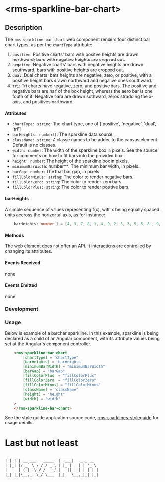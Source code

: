 &lt;rms-sparkline-bar-chart&gt;
====

Description
----
The `rms-sparkline-bar-chart` web component renders four distinct bar chart types, as per the `chartType` attribute:
1. `positive`: Positive charts' bars with positve heights are drawn northward; bars with negative heights are cropped out. 
1. `negative`:  Negative charts' bars with negative heights are drawn southward; bars with positive heights are cropped out. 
1. `dual`: Dual charts' bars heights are negative, zero, or positive, with a positive height bars drawn northward and negative ones southward.
1. `tri`: Tri charts have negative, zero, and positive bars. The positive and negative bars are half of the box height, whereas the aero bar is one fouth of it. Negative bara are drawn sothward, zeros stradding the x-axis, and positives northward.

#### Attributes
* `chartType: string`: The chart type, one of ['positive', 'negative', 'dual', 'tri']
* `barHeights: number[]`: The sparkline data source.
* `className: string`: A classe names to be added to the canvas element. Default is no classes.
* `width: number`: The width of the sparkline box in pixels. See the source for comments on how to fit bars into the provided box.
* `height: number`: The height of the sparkline box in pixels.
* `minimumBarWidth`: number**: The minimum bar width, in pixels.
* `barGap: number`: The that bar gap, in pixels.
* `fillColorMinus: string`: The color to render negative bars.
* `fillColorZero: string`: The color to render zero bars.
* `fillColorPlus: string`: The color to render positive bars.

#### barHeights
A simple sequence of values representing f(x), with x being equally spaced units accross the horizontal axis, as for instance:
````typescript
    barHeights: number[] = [4, 3, 7, 8, 1, 4, 9, 2, 5, 3, 5, 5, 8 , 9, 7, 1];
````

#### Methods
The web element does not offer an API. It interactions are controlled by changing its attributes.

#### Events Received
none

#### Events Emitted
none

### Development


### Usage
Below is example of a barchar sparkline. In this example, sparkline is being declared as a child of an Angular component, with its attribute values being set at the Angular's component controller.

````html
    <rms-sparkline-bar-chart
        [chartType] = "chartType"
        [barHeights] = "barHeights"
        [minimumBarWidth] = "minimumBarWidth"
        [barGap] = "barGap"
        [fillColorPlus] = "fillColorPlus"
        [fillColorZero] = "fillColorZero"
        [fillColorMinus] = "fillColorMinus"
        [className] = "className"
        [height] = "height"
        [width] = "width"
    >
    </rms-sparkline-bar-chart>
````

See the style guide application source code, [rms-sparklines-styleguide](https://github.com/RodrigoMattosoSilveira/rms-sparklines-styleguide) for usage details.

# Last but not least
````html
 _   _                   _____            
| | | | __ ___   _____  |  ___|   _ _ __  
| |_| |/ _` \ \ / / _ \ | |_ | | | | '_ \ 
|  _  | (_| |\ V /  __/ |  _|| |_| | | | |
|_| |_|\__,_| \_/ \___| |_|   \__,_|_| |_|                                      
````
